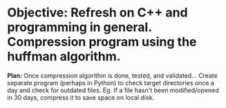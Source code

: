 # Objective: Refresh on C++ and programming in general. Compression program using the huffman algorithm. 

**Plan:** Once compression algorithm is done, tested, and validated... Create separate program (perhaps in Python) to check target directories once a day and check for outdated files. Eg. If a file hasn't been modified/opened in 30 days, compress it to save space on local disk. 

